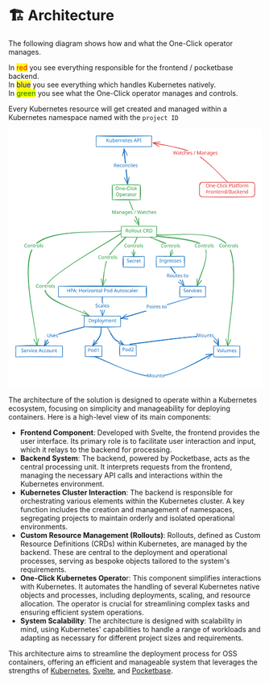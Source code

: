 # 🏗️ Architecture

The following diagram shows how and what the One-Click operator manages.

In <mark style="color:red;">red</mark> you see everything responsible for the frontend / pocketbase backend.\
In <mark style="color:blue;">blue</mark> you see everything which handles Kubernetes natively.\
In <mark style="color:green;">green</mark> you see what the One-Click operator manages and controls.

Every Kubernetes resource will get created and managed within a Kubernetes namespace named with the `project ID`

<img src="../.gitbook/assets/file.excalidraw.svg" alt="architecture" class="gitbook-drawing">

The architecture of the solution is designed to operate within a Kubernetes ecosystem, focusing on simplicity and manageability for deploying containers. Here is a high-level view of its main components:

* **Frontend Component**: Developed with Svelte, the frontend provides the user interface. Its primary role is to facilitate user interaction and input, which it relays to the backend for processing.
* **Backend System**: The backend, powered by Pocketbase, acts as the central processing unit. It interprets requests from the frontend, managing the necessary API calls and interactions within the Kubernetes environment.
* **Kubernetes Cluster Interaction**: The backend is responsible for orchestrating various elements within the Kubernetes cluster. A key function includes the creation and management of namespaces, segregating projects to maintain orderly and isolated operational environments.
* **Custom Resource Management (Rollouts)**: Rollouts, defined as Custom Resource Definitions (CRDs) within Kubernetes, are managed by the backend. These are central to the deployment and operational processes, serving as bespoke objects tailored to the system's requirements.
* **One-Click Kubernetes Operato**r: This component simplifies interactions with Kubernetes. It automates the handling of several Kubernetes native objects and processes, including deployments, scaling, and resource allocation. The operator is crucial for streamlining complex tasks and ensuring efficient system operations.
* **System Scalability**: The architecture is designed with scalability in mind, using Kubernetes' capabilities to handle a range of workloads and adapting as necessary for different project sizes and requirements.

This architecture aims to streamline the deployment process for OSS containers, offering an efficient and manageable system that leverages the strengths of [Kubernetes](https://kubernetes.io), [Svelte](https://svelte.dev), and [Pocketbase](https://pocketbase.io).
